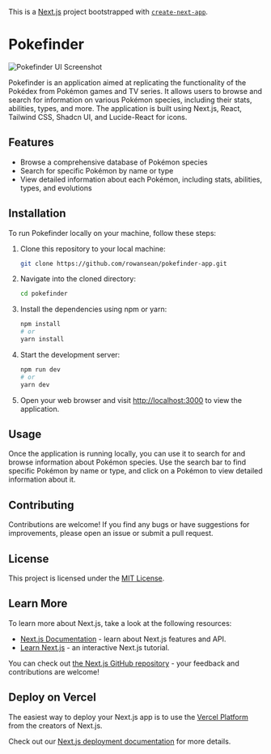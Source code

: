 This is a [Next.js](https://nextjs.org/) project bootstrapped with [`create-next-app`](https://github.com/vercel/next.js/tree/canary/packages/create-next-app).

# Pokefinder

![Pokefinder UI Screenshot](/path/to/screenshot.png)

Pokefinder is an application aimed at replicating the functionality of the Pokédex from Pokémon games and TV series. It allows users to browse and search for information on various Pokémon species, including their stats, abilities, types, and more. The application is built using Next.js, React, Tailwind CSS, Shadcn UI, and Lucide-React for icons.

## Features

- Browse a comprehensive database of Pokémon species
- Search for specific Pokémon by name or type
- View detailed information about each Pokémon, including stats, abilities, types, and evolutions

## Installation

To run Pokefinder locally on your machine, follow these steps:

1. Clone this repository to your local machine:

   ```bash
   git clone https://github.com/rowansean/pokefinder-app.git
   ```

2. Navigate into the cloned directory:

   ```bash
   cd pokefinder
   ```

3. Install the dependencies using npm or yarn:

   ```bash
   npm install
   # or
   yarn install
   ```

4. Start the development server:

   ```bash
   npm run dev
   # or
   yarn dev
   ```

5. Open your web browser and visit [http://localhost:3000](http://localhost:3000) to view the application.

## Usage

Once the application is running locally, you can use it to search for and browse information about Pokémon species. Use the search bar to find specific Pokémon by name or type, and click on a Pokémon to view detailed information about it.

## Contributing

Contributions are welcome! If you find any bugs or have suggestions for improvements, please open an issue or submit a pull request.

## License

This project is licensed under the [MIT License](LICENSE).


## Learn More

To learn more about Next.js, take a look at the following resources:

- [Next.js Documentation](https://nextjs.org/docs) - learn about Next.js features and API.
- [Learn Next.js](https://nextjs.org/learn) - an interactive Next.js tutorial.

You can check out [the Next.js GitHub repository](https://github.com/vercel/next.js/) - your feedback and contributions are welcome!

## Deploy on Vercel

The easiest way to deploy your Next.js app is to use the [Vercel Platform](https://vercel.com/new?utm_medium=default-template&filter=next.js&utm_source=create-next-app&utm_campaign=create-next-app-readme) from the creators of Next.js.

Check out our [Next.js deployment documentation](https://nextjs.org/docs/deployment) for more details.
